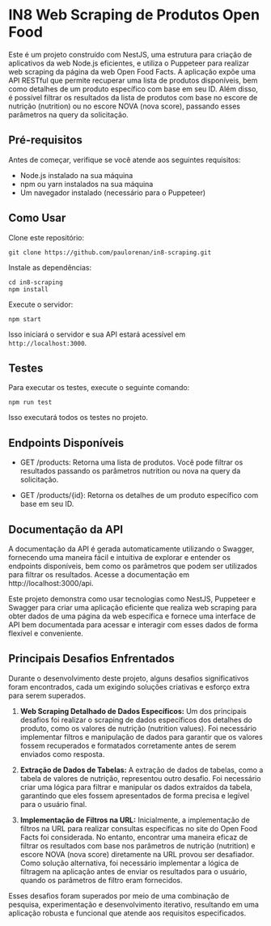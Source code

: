 # IN8 Web Scraping de Produtos Open Food

Este é um projeto construído com NestJS, uma estrutura para criação de aplicativos da web Node.js eficientes, e utiliza o Puppeteer para realizar web scraping da página da web Open Food Facts. A aplicação expõe uma API RESTful que permite recuperar uma lista de produtos disponíveis, bem como detalhes de um produto específico com base em seu ID. Além disso, é possível filtrar os resultados da lista de produtos com base no escore de nutrição (nutrition) ou no escore NOVA (nova score), passando esses parâmetros na query da solicitação.

## Pré-requisitos

Antes de começar, verifique se você atende aos seguintes requisitos:

- Node.js instalado na sua máquina
- npm ou yarn instalados na sua máquina
- Um navegador instalado (necessário para o Puppeteer)

## Como Usar

Clone este repositório:

```
git clone https://github.com/paulorenan/in8-scraping.git
```


Instale as dependências:
```
cd in8-scraping
npm install
```

Execute o servidor:
```
npm start
```

Isso iniciará o servidor e sua API estará acessível em `http://localhost:3000`.

## Testes

Para executar os testes, execute o seguinte comando:

```
npm run test
```


Isso executará todos os testes no projeto.


## Endpoints Disponíveis

- GET /products: Retorna uma lista de produtos. Você pode filtrar os resultados passando os parâmetros nutrition ou nova na query da solicitação.

- GET /products/{id}: Retorna os detalhes de um produto específico com base em seu ID.

## Documentação da API

A documentação da API é gerada automaticamente utilizando o Swagger, fornecendo uma maneira fácil e intuitiva de explorar e entender os endpoints disponíveis, bem como os parâmetros que podem ser utilizados para filtrar os resultados. Acesse a documentação em http://localhost:3000/api.

Este projeto demonstra como usar tecnologias como NestJS, Puppeteer e Swagger para criar uma aplicação eficiente que realiza web scraping para obter dados de uma página da web específica e fornece uma interface de API bem documentada para acessar e interagir com esses dados de forma flexível e conveniente.

## Principais Desafios Enfrentados

Durante o desenvolvimento deste projeto, alguns desafios significativos foram encontrados, cada um exigindo soluções criativas e esforço extra para serem superados.

1. **Web Scraping Detalhado de Dados Específicos:** Um dos principais desafios foi realizar o scraping de dados específicos dos detalhes do produto, como os valores de nutrição (nutrition values). Foi necessário implementar filtros e manipulação de dados para garantir que os valores fossem recuperados e formatados corretamente antes de serem enviados como resposta.

2. **Extração de Dados de Tabelas:** A extração de dados de tabelas, como a tabela de valores de nutrição, representou outro desafio. Foi necessário criar uma lógica para filtrar e manipular os dados extraídos da tabela, garantindo que eles fossem apresentados de forma precisa e legível para o usuário final.

3. **Implementação de Filtros na URL:** Inicialmente, a implementação de filtros na URL para realizar consultas específicas no site do Open Food Facts foi considerada. No entanto, encontrar uma maneira eficaz de filtrar os resultados com base nos parâmetros de nutrição (nutrition) e escore NOVA (nova score) diretamente na URL provou ser desafiador. Como solução alternativa, foi necessário implementar a lógica de filtragem na aplicação antes de enviar os resultados para o usuário, quando os parâmetros de filtro eram fornecidos.

Esses desafios foram superados por meio de uma combinação de pesquisa, experimentação e desenvolvimento iterativo, resultando em uma aplicação robusta e funcional que atende aos requisitos especificados.

